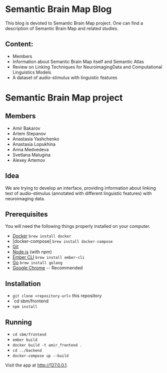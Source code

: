 # Semantic Brain Map Blog
This blog is devoted to Semantic Brain Map project. One can find a description of Semantic Brain Map and related studies. 
## Content: 
 - Members
 - Information about Semantic Brain Map itself and Semantic Atlas
 - Review on Linking Techniques for NeuroimagingData and Computational Linguistics Models
 - A dataset of audio-stimulus with linguistic features
 
 # Semantic Brain Map project
 
 ## Members
 * Amir Bakarov
 * Artem Stepanov
 * Anastasia Yashchenko
 * Anastasia Lopukhina
 * Anna Medvedeva
 * Svetlana Malugina
 * Alexey Artemov 
 ## Idea
We are trying to develop an interface, providing information about linking text of audio-stimulus (annotated with different linguistic features) with neuroimaging data. 

## Prerequisites

You will need the following things properly installed on your computer. 

* [Docker](https://www.docker.com/) `brew install docker`
* [docker-compose] `brew install docker-compose `
* [Git](https://git-scm.com/)
* [Node.js](https://nodejs.org/) (with npm)
* [Ember CLI](https://ember-cli.com/) `brew install ember-cli`
* [Go](https://golang.org/) `brew install golang`
* [Google Chrome](https://google.com/chrome/) -- Recommended

## Installation

* `git clone <repository-url>` this repository
* `cd sbm/frontend
* `npm install`

## Running

* `cd sbm/frontend`
* `ember build`
* `docker build -t amir_frontend .` 
* `cd ../backend`
* `docker-compose up --build`

Visit the app at http://127.0.0.1.
